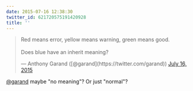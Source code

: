 ```yaml
---
date: 2015-07-16 12:38:30
twitter_id: 621720575191420928
title: ''
---
```


<blockquote class="twitter-tweet"><p lang="en" dir="ltr">Red means error, yellow means warning, green means good.<br><br>Does blue have an inherit meaning?</p>&mdash; Anthony Garand ([@garand](https://twitter.com/garand)) <a href="https://twitter.com/garand/status/621717685877936128?ref_src=twsrc%5Etfw">July 16, 2015</a></blockquote>
<script async src="https://platform.twitter.com/widgets.js" charset="utf-8"></script>

[@garand](https://twitter.com/garand) maybe "no meaning"? Or just "normal"?
